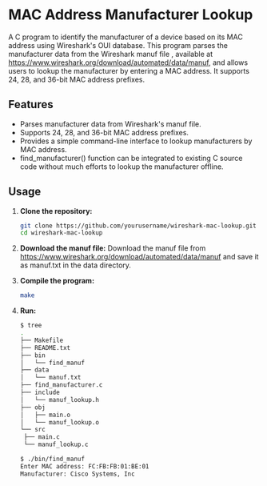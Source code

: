 # MAC Address Manufacturer Lookup

A C program to identify the manufacturer of a device based on its MAC address using Wireshark's OUI database. This program parses the manufacturer data from the Wireshark manuf file , available at https://www.wireshark.org/download/automated/data/manuf, and allows users to lookup the manufacturer by entering a MAC address. It supports 24, 28, and 36-bit MAC address prefixes.

## Features
- Parses manufacturer data from Wireshark's manuf file.
- Supports 24, 28, and 36-bit MAC address prefixes.
- Provides a simple command-line interface to lookup manufacturers by MAC address.
- find_manufacturer() function can be integrated to existing C source code without much efforts to lookup the manufacturer offline.

## Usage

1. **Clone the repository:**
   ```sh
   git clone https://github.com/yourusername/wireshark-mac-lookup.git
   cd wireshark-mac-lookup
2. **Download the manuf file:**
   Download the manuf file from https://www.wireshark.org/download/automated/data/manuf and save it as manuf.txt in the data directory.

3. **Compile the program:**
   ```sh
   make

4. **Run:**
   ```sh
   $ tree
   .
   ├── Makefile
   ├── README.txt
   ├── bin
   │   └── find_manuf
   ├── data
   │   └── manuf.txt
   ├── find_manufacturer.c
   ├── include
   │   └── manuf_lookup.h
   ├── obj
   │   ├── main.o
   │   └── manuf_lookup.o
   └── src
    ├── main.c
    └── manuf_lookup.c

   $ ./bin/find_manuf 
   Enter MAC address: FC:FB:FB:01:BE:01
   Manufacturer: Cisco Systems, Inc
